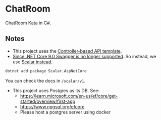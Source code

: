 # ChatRoom
ChatRoom Kata in C#.

## Notes
- This project uses the [Controller-based API template](https://learn.microsoft.com/en-us/aspnet/core/web-api/?view=aspnetcore-9.0).
- [Since .NET Core 9.0 Swagger is no longer supported](https://github.com/dotnet/aspnetcore/issues/54599). So instead, we use [Scalar instead](https://dev.to/eminvergil/an-alternative-to-swagger-in-dotnet-9-2jd6). 

```sh
dotnet add package Scalar.AspNetCore
```

You can check the docs in `/scalar/v1`.

- This project uses Postgres as its DB. See:
    - https://learn.microsoft.com/en-us/ef/core/get-started/overview/first-app
    - https://www.npgsql.org/efcore
    - Please host a postgres server using docker
